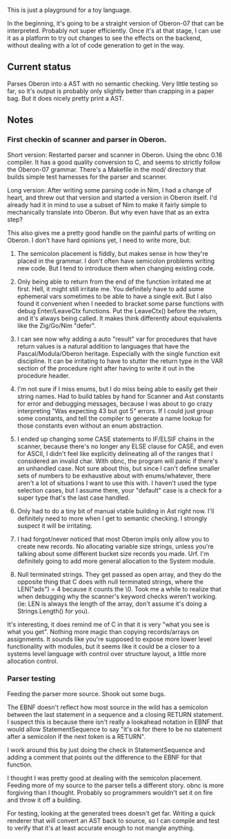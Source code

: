 This is just a playground for a toy language.

In the beginning, it's going to be a straight version of Oberon-07 that 
can be interpreted.  Probably not super efficiently. Once it's at that stage, 
I can use it as a platform to try out changes to see the effects on the
backend, without dealing with a lot of code generation to get in the way.

## Current status
Parses Oberon into a AST with no semantic checking.  Very little testing
so far, so it's output is probably only slightly better than crapping
in a paper bag.  But it does nicely pretty print a AST.

## Notes

### First checkin of scanner and parser in Oberon.

Short version: Restarted parser and scanner in Oberon.  Using 
the obnc 0.16 compiler.  It has a good quality conversion to C, 
and seems to strictly follow the Oberon-07 grammar.  There's a 
Makefile in the mod/ directory that builds simple test harnesses
for the parser and scanner.

Long version: After writing some parsing code in Nim, I had a change of heart, and 
threw out that version and started a version in Oberon itself.  I'd 
already had it in mind to use a subset of Nim to make it fairly simple
to mechanically translate into Oberon.  But why even have that as an
extra step?

This also gives me a pretty good handle on the painful parts of writing
on Oberon.  I don't have hard opinions yet, I need to write more, but:

1) The semicolon placement is fiddly, but makes sense in how they're placed in 
   the grammar.  I don't often have semicolon problems writing new code.  But
   I tend to introduce them when changing existing code.

2) Only being able to return from the end of the function irritated me at
   first.  Hell, it might still irritate me.  You definitely have to add some 
   ephemeral vars sometimes to be able to have a single exit.  But I also 
   found it convenient when I needed to bracket some parse functions with debug 
   Enter/LeaveCtx functions.  Put the LeaveCtx() before the return, and it's 
   always being called.  It makes think differently about equivalents like the 
   Zig/Go/Nim "defer".

3) I can see now why adding a auto "result" var for procedures that have
   return values is a natural addition to languages that have the 
   Pascal/Modula/Oberon heritage.  Especially with the single function exit 
   discipline.  It can be irritating to have to stutter the return type in 
   the VAR section of the procedure right after having to write it out in the
   procedure header.

4) I'm not sure if I miss enums, but I do miss being able to easily get
   their string names.  Had to build tables by hand for Scanner and Ast
   constants for error and debugging messages, because I was about to go crazy
   interpreting "Was expecting 43 but got 5" errors.  If I could just group some
   constants, and tell the compiler to generate a name lookup for those constants
   even without an enum abstraction.

5) I ended up changing some CASE statements to IF/ELSIF chains in the scanner, 
   because there's no longer any ELSE clause for CASE, and even for ASCII, I didn't
   feel like explicitly delineating all of the ranges that I considered an invalid
   char.  With obnc, the program will panic if there's an unhandled case.  Not
   sure about this, but since I can't define smaller sets of numbers to be exhaustive
   about with enums/whatever, there aren't a lot of situations I want to use this with.
   I haven't used the type selection cases, but I assume there, your "default" case
   is a check for a super type that's the last case handled.

6) Only had to do a tiny bit of manual vtable building in Ast right now.  I'll
   definitely need to more when I get to semantic checking.  I strongly suspect
   it will be irritating.  

7) I had forgot/never noticed that most Oberon impls only allow you to create new
   records.  No allocating variable size strings, unless you're talking about some
   different bucket size records you made.  Urf.  I'm definitely going to add more
   general allocation to the System module.

8) Null terminated strings.  They get passed as open array, and they do the opposite
   thing that C does with null terminated strings, where the LEN("ads") = 4 because
   it counts the \0.  Took me a while to realize that when debugging why the scanner's
   keyword checks weren't working. (ie: LEN is always the length of the array, 
   don't assume it's doing a Strings.Length() for you).

It's interesting, it does remind me of C in that it is very "what you see is
what you get".  Nothing more magic than copying records/arrays on assignments.
It sounds like you're supposed to expose more lower level functionality with 
modules, but it seems like it could be a closer to a systems level language
with control over structure layout, a little more allocation control.  


### Parser testing

Feeding the parser more source.  Shook out some bugs.

The EBNF doesn't reflect how most source in the wild 
has a semicolon between the last statement in a sequence
and a closing RETURN statement.  I suspect this is because
there isn't really a lookahead notation in EBNF that would allow
StatementSequence to say "it's ok for there to be no
statement after a semicolon if the next token is a RETURN".

I work around this by just doing the check in StatementSequence and
adding a comment that points out the difference to the EBNF for 
that function. 
   
I thought I was pretty good at dealing with the semicolon 
placement. Feeding more of my source to the parser tells a 
different story.  obnc is more forgiving than I thought. 
Probably so programmers wouldn't set it on fire and throw it 
off a building.  

For testing, looking at the generated trees doesn't get far.
Writing a quick renderer that will convert an AST back to 
source, so I can compile and test to verify that it's at
least accurate enough to not mangle anything.
